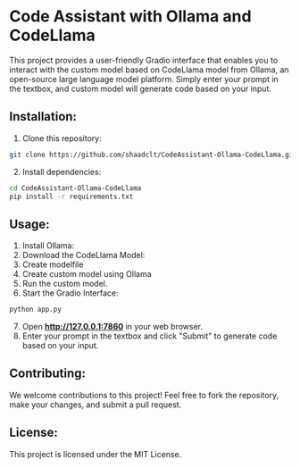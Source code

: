 # Code Assistant with Ollama and CodeLlama

This project provides a user-friendly Gradio interface that enables you to interact with the custom model based on CodeLlama model from Ollama, an open-source large language model platform. Simply enter your prompt in the textbox, and custom model will generate code based on your input.


## Installation:

1. Clone this repository:

```bash
git clone https://github.com/shaadclt/CodeAssistant-Ollama-CodeLlama.git
```

2. Install dependencies:

```Bash
cd CodeAssistant-Ollama-CodeLlama
pip install -r requirements.txt
```

## Usage:

1. Install Ollama:
2. Download the CodeLlama Model:
3. Create modelfile
4. Create custom model using Ollama
5. Run the custom model.
6. Start the Gradio Interface:
```bash
python app.py
```
7. Open **http://127.0.0.1:7860** in your web browser.
8. Enter your prompt in the textbox and click "Submit" to generate code based on your input.


## Contributing:

We welcome contributions to this project! Feel free to fork the repository, make your changes, and submit a pull request.

## License:

This project is licensed under the MIT License.


